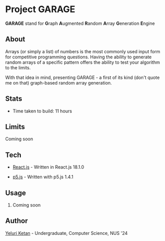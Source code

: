 # Project GARAGE

**GARAGE** stand for **G**raph **A**ugmented **R**andom **A**rray **G**eneration **E**ngine

## About

Arrays (or simply a list) of numbers is the most commonly used input form for competitive programming questions. Having the ability to generate random arrays of a specific pattern offers the ability to test your algorithm to the limits.

With that idea in mind, presenting GARAGE - a first of its kind (don't quote me on that) graph-based random array generation.

## Stats

- Time taken to build: 11 hours

## Limits

Coming soon

## Tech

- [React.js]() - Written in React.js 18.1.0

- [p5.js](https://p5js.org/) - Written with p5.js 1.4.1

## Usage

1. Coming soon

## Author

[Yeluri Ketan](https://github.com/YeluriKetan) - Undergraduate, Computer Science, NUS '24
